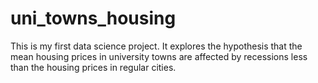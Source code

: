 # uni_towns_housing
This is my first data science project. It explores the hypothesis that the mean housing prices in university towns are affected by recessions less than the housing prices in regular cities.
